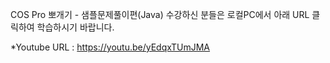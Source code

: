 COS Pro 뽀개기 - 샘플문제풀이편(Java) 수강하신 분들은
로컬PC에서 아래 URL 클릭하여 학습하시기 바랍니다.

*Youtube URL : https://youtu.be/yEdqxTUmJMA
